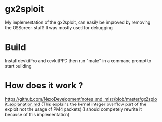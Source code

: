 # gx2sploit

My implementation of the gx2sploit, can easily be improved by removing the OSScreen stuff! It was mostly used for debugging.

# Build

Install devkitPro and devkitPPC then run "make" in a command prompt to start building.

# How does it work ?

https://github.com/NexoDevelopment/notes_and_misc/blob/master/gx2sploit_explanation.md
(This explains the kernel integer overflow part of the exploit not the usage of PM4 packets)
(I should completely rewrite it because of this implementation)